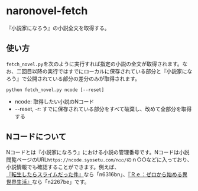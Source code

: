 # naronovel-fetch
『小説家になろう』の小説全文を取得する。

## 使い方
`fetch_novel.py`を次のように実行すれば指定の小説の全文が取得されます。なお、二回目以降の実行ではすでにローカルに保存されている部分と『小説家になろう』で公開されている部分の差分のみが取得されます。

```
python fetch_novel.py ncode [--reset]
````

* ncode: 取得したい小説のNコード
* --reset, -r: すでに保存されている部分をすべて破棄し、改めて全部分を取得する

## Nコードについて
Nコードとは『小説家になろう』における小説の管理番号です。Nコードは小説閲覧ページのURL`https://ncode.syosetu.com/n○○/`のｎ○○などに入っており、小説情報でも確認することができます。例えば、[『転生したらスライムだった件』](https://ncode.syosetu.com/n6316bn/)なら「n6316bn」、[『Ｒｅ：ゼロから始める異世界生活』](https://ncode.syosetu.com/n2267be/)なら「n2267be」です。
